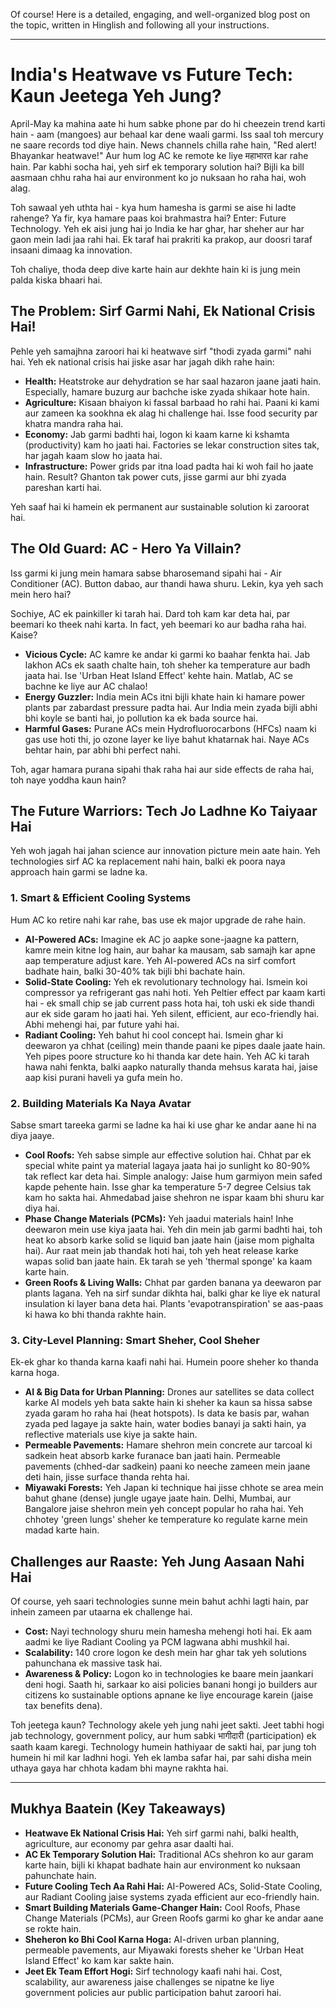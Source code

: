 Of course! Here is a detailed, engaging, and well-organized blog post on the topic, written in Hinglish and following all your instructions.

---

# India's Heatwave vs Future Tech: Kaun Jeetega Yeh Jung?

April-May ka mahina aate hi hum sabke phone par do hi cheezein trend karti hain - aam (mangoes) aur behaal kar dene waali garmi. Iss saal toh mercury ne saare records tod diye hain. News channels chilla rahe hain, "Red alert! Bhayankar heatwave!" Aur hum log AC ke remote ke liye महाभारत kar rahe hain. Par kabhi socha hai, yeh sirf ek temporary solution hai? Bijli ka bill aasmaan chhu raha hai aur environment ko jo nuksaan ho raha hai, woh alag.

Toh sawaal yeh uthta hai - kya hum hamesha is garmi se aise hi ladte rahenge? Ya fir, kya hamare paas koi brahmastra hai? Enter: Future Technology. Yeh ek aisi jung hai jo India ke har ghar, har sheher aur har gaon mein ladi jaa rahi hai. Ek taraf hai prakriti ka prakop, aur doosri taraf insaani dimaag ka innovation.

Toh chaliye, thoda deep dive karte hain aur dekhte hain ki is jung mein palda kiska bhaari hai.

## The Problem: Sirf Garmi Nahi, Ek National Crisis Hai!

Pehle yeh samajhna zaroori hai ki heatwave sirf "thodi zyada garmi" nahi hai. Yeh ek national crisis hai jiske asar har jagah dikh rahe hain:

-   **Health:** Heatstroke aur dehydration se har saal hazaron jaane jaati hain. Especially, hamare buzurg aur bachche iske zyada shikaar hote hain.
-   **Agriculture:** Kisaan bhaiyon ki fassal barbaad ho rahi hai. Paani ki kami aur zameen ka sookhna ek alag hi challenge hai. Isse food security par khatra mandra raha hai.
-   **Economy:** Jab garmi badhti hai, logon ki kaam karne ki kshamta (productivity) kam ho jaati hai. Factories se lekar construction sites tak, har jagah kaam slow ho jaata hai.
-   **Infrastructure:** Power grids par itna load padta hai ki woh fail ho jaate hain. Result? Ghanton tak power cuts, jisse garmi aur bhi zyada pareshan karti hai.

Yeh saaf hai ki hamein ek permanent aur sustainable solution ki zaroorat hai.

## The Old Guard: AC - Hero Ya Villain?

Iss garmi ki jung mein hamara sabse bharosemand sipahi hai - Air Conditioner (AC). Button dabao, aur thandi hawa shuru. Lekin, kya yeh sach mein hero hai?

Sochiye, AC ek painkiller ki tarah hai. Dard toh kam kar deta hai, par beemari ko theek nahi karta. In fact, yeh beemari ko aur badha raha hai. Kaise?

-   **Vicious Cycle:** AC kamre ke andar ki garmi ko baahar fenkta hai. Jab lakhon ACs ek saath chalte hain, toh sheher ka temperature aur badh jaata hai. Ise 'Urban Heat Island Effect' kehte hain. Matlab, AC se bachne ke liye aur AC chalao!
-   **Energy Guzzler:** India mein ACs itni bijli khate hain ki hamare power plants par zabardast pressure padta hai. Aur India mein zyada bijli abhi bhi koyle se banti hai, jo pollution ka ek bada source hai.
-   **Harmful Gases:** Purane ACs mein Hydrofluorocarbons (HFCs) naam ki gas use hoti thi, jo ozone layer ke liye bahut khatarnak hai. Naye ACs behtar hain, par abhi bhi perfect nahi.

Toh, agar hamara purana sipahi thak raha hai aur side effects de raha hai, toh naye yoddha kaun hain?

## The Future Warriors: Tech Jo Ladhne Ko Taiyaar Hai

Yeh woh jagah hai jahan science aur innovation picture mein aate hain. Yeh technologies sirf AC ka replacement nahi hain, balki ek poora naya approach hain garmi se ladne ka.

### 1. Smart & Efficient Cooling Systems

Hum AC ko retire nahi kar rahe, bas use ek major upgrade de rahe hain.

-   **AI-Powered ACs:** Imagine ek AC jo aapke sone-jaagne ka pattern, kamre mein kitne log hain, aur bahar ka mausam, sab samajh kar apne aap temperature adjust kare. Yeh AI-powered ACs na sirf comfort badhate hain, balki 30-40% tak bijli bhi bachate hain.
-   **Solid-State Cooling:** Yeh ek revolutionary technology hai. Ismein koi compressor ya refrigerant gas nahi hoti. Yeh Peltier effect par kaam karti hai - ek small chip se jab current pass hota hai, toh uski ek side thandi aur ek side garam ho jaati hai. Yeh silent, efficient, aur eco-friendly hai. Abhi mehengi hai, par future yahi hai.
-   **Radiant Cooling:** Yeh bahut hi cool concept hai. Ismein ghar ki deewaron ya chhat (ceiling) mein thande paani ke pipes daale jaate hain. Yeh pipes poore structure ko hi thanda kar dete hain. Yeh AC ki tarah hawa nahi fenkta, balki aapko naturally thanda mehsus karata hai, jaise aap kisi purani haveli ya gufa mein ho.

### 2. Building Materials Ka Naya Avatar

Sabse smart tareeka garmi se ladne ka hai ki use ghar ke andar aane hi na diya jaaye.

-   **Cool Roofs:** Yeh sabse simple aur effective solution hai. Chhat par ek special white paint ya material lagaya jaata hai jo sunlight ko 80-90% tak reflect kar deta hai. Simple analogy: Jaise hum garmiyon mein safed kapde pehente hain. Isse ghar ka temperature 5-7 degree Celsius tak kam ho sakta hai. Ahmedabad jaise shehron ne ispar kaam bhi shuru kar diya hai.
-   **Phase Change Materials (PCMs):** Yeh jaadui materials hain! Inhe deewaron mein use kiya jaata hai. Yeh din mein jab garmi badhti hai, toh heat ko absorb karke solid se liquid ban jaate hain (jaise mom pighalta hai). Aur raat mein jab thandak hoti hai, toh yeh heat release karke wapas solid ban jaate hain. Ek tarah se yeh 'thermal sponge' ka kaam karte hain.
-   **Green Roofs & Living Walls:** Chhat par garden banana ya deewaron par plants lagana. Yeh na sirf sundar dikhta hai, balki ghar ke liye ek natural insulation ki layer bana deta hai. Plants 'evapotranspiration' se aas-paas ki hawa ko bhi thanda rakhte hain.

### 3. City-Level Planning: Smart Sheher, Cool Sheher

Ek-ek ghar ko thanda karna kaafi nahi hai. Humein poore sheher ko thanda karna hoga.

-   **AI & Big Data for Urban Planning:** Drones aur satellites se data collect karke AI models yeh bata sakte hain ki sheher ka kaun sa hissa sabse zyada garam ho raha hai (heat hotspots). Is data ke basis par, wahan zyada ped lagaye ja sakte hain, water bodies banayi ja sakti hain, ya reflective materials use kiye ja sakte hain.
-   **Permeable Pavements:** Hamare shehron mein concrete aur tarcoal ki sadkein heat absorb karke furanace ban jaati hain. Permeable pavements (chhed-dar sadkein) paani ko neeche zameen mein jaane deti hain, jisse surface thanda rehta hai.
-   **Miyawaki Forests:** Yeh Japan ki technique hai jisse chhote se area mein bahut ghane (dense) jungle ugaye jaate hain. Delhi, Mumbai, aur Bangalore jaise shehron mein yeh concept popular ho raha hai. Yeh chhotey 'green lungs' sheher ke temperature ko regulate karne mein madad karte hain.

## Challenges aur Raaste: Yeh Jung Aasaan Nahi Hai

Of course, yeh saari technologies sunne mein bahut achhi lagti hain, par inhein zameen par utaarna ek challenge hai.

-   **Cost:** Nayi technology shuru mein hamesha mehengi hoti hai. Ek aam aadmi ke liye Radiant Cooling ya PCM lagwana abhi mushkil hai.
-   **Scalability:** 140 crore logon ke desh mein har ghar tak yeh solutions pahunchana ek massive task hai.
-   **Awareness & Policy:** Logon ko in technologies ke baare mein jaankari deni hogi. Saath hi, sarkaar ko aisi policies banani hongi jo builders aur citizens ko sustainable options apnane ke liye encourage karein (jaise tax benefits dena).

Toh jeetega kaun? Technology akele yeh jung nahi jeet sakti. Jeet tabhi hogi jab technology, government policy, aur hum sabki भागीदारी (participation) ek saath kaam karegi. Technology humein hathiyaar de sakti hai, par jung toh humein hi mil kar ladhni hogi. Yeh ek lamba safar hai, par sahi disha mein uthaya gaya har chhota kadam bhi mayne rakhta hai.

---

## Mukhya Baatein (Key Takeaways)

-   **Heatwave Ek National Crisis Hai:** Yeh sirf garmi nahi, balki health, agriculture, aur economy par gehra asar daalti hai.
-   **AC Ek Temporary Solution Hai:** Traditional ACs shehron ko aur garam karte hain, bijli ki khapat badhate hain aur environment ko nuksaan pahunchate hain.
-   **Future Cooling Tech Aa Rahi Hai:** AI-Powered ACs, Solid-State Cooling, aur Radiant Cooling jaise systems zyada efficient aur eco-friendly hain.
-   **Smart Building Materials Game-Changer Hain:** Cool Roofs, Phase Change Materials (PCMs), aur Green Roofs garmi ko ghar ke andar aane se rokte hain.
-   **Sheheron ko Bhi Cool Karna Hoga:** AI-driven urban planning, permeable pavements, aur Miyawaki forests sheher ke 'Urban Heat Island Effect' ko kam kar sakte hain.
-   **Jeet Ek Team Effort Hogi:** Sirf technology kaafi nahi hai. Cost, scalability, aur awareness jaise challenges se nipatne ke liye government policies aur public participation bahut zaroori hai.